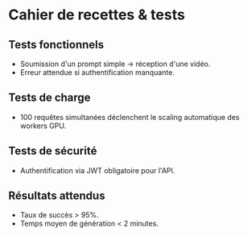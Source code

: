 # Cahier de recettes & tests

## Tests fonctionnels
- Soumission d'un prompt simple -> réception d'une vidéo.
- Erreur attendue si authentification manquante.

## Tests de charge
- 100 requêtes simultanées déclenchent le scaling automatique des workers GPU.

## Tests de sécurité
- Authentification via JWT obligatoire pour l'API.

## Résultats attendus
- Taux de succès > 95%.
- Temps moyen de génération < 2 minutes.
